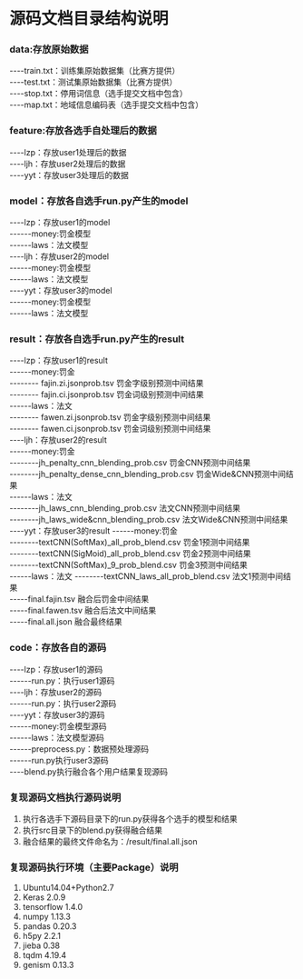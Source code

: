 # 源码文档目录结构说明<br>

### data:存放原始数据<br>
----train.txt：训练集原始数据集（比赛方提供）<br>
----test.txt：测试集原始数据集（比赛方提供）<br>
----stop.txt：停用词信息（选手提交文档中包含）<br>
----map.txt：地域信息编码表（选手提交文档中包含）<br>

### feature:存放各选手自处理后的数据<br>
----lzp：存放user1处理后的数据<br>
----ljh：存放user2处理后的数据<br>
----yyt：存放user3处理后的数据<br>

### model：存放各自选手run.py产生的model<br>
----lzp：存放user1的model<br>
------money:罚金模型<br>
------laws：法文模型<br>
----ljh：存放user2的model<br>
------money:罚金模型<br>
------laws：法文模型<br>
----yyt：存放user3的model<br>
------money:罚金模型<br>
------laws：法文模型<br>

### result：存放各自选手run.py产生的result<br>
----lzp：存放user1的result<br>
------money:罚金<br>
-------- fajin.zi.jsonprob.tsv 罚金字级别预测中间结果<br>
-------- fajin.ci.jsonprob.tsv 罚金词级别预测中间结果<br>
------laws：法文<br>
-------- fawen.zi.jsonprob.tsv 罚金字级别预测中间结果<br>
-------- fawen.ci.jsonprob.tsv 罚金词级别预测中间结果<br>
----ljh：存放user2的result<br>
------money:罚金<br>
--------jh_penalty_cnn_blending_prob.csv 罚金CNN预测中间结果<br>
--------jh_penalty_dense_cnn_blending_prob.csv 罚金Wide&CNN预测中间结果<br>
------laws：法文<br>
--------jh_laws_cnn_blending_prob.csv 法文CNN预测中间结果<br>
--------jh_laws_wide&cnn_blending_prob.csv 法文Wide&CNN预测中间结果<br>
----yyt：存放user3的result
------money:罚金<br>
--------textCNN(SoftMax)_all_prob_blend.csv 罚金1预测中间结果<br>
--------textCNN(SigMoid)_all_prob_blend.csv 罚金2预测中间结果<br>
--------textCNN(SoftMax)_9_prob_blend.csv 罚金3预测中间结果<br>
------laws：法文
--------textCNN_laws_all_prob_blend.csv 法文1预测中间结果<br>
-----final.fajin.tsv 融合后罚金中间结果<br>
-----final.fawen.tsv 融合后法文中间结果<br>
-----final.all.json 融合最终结果<br>

### code：存放各自的源码<br>
----lzp：存放user1的源码<br>
------run.py：执行user1源码<br>
----ljh：存放user2的源码<br>
------run.py：执行user2源码<br>
----yyt：存放user3的源码<br>
------money:罚金模型源码<br>
------laws：法文模型源码<br>
------preprocess.py：数据预处理源码<br>
------run.py执行user3源码<br>
----blend.py执行融合各个用户结果复现源码<br>

### 复现源码文档执行源码说明<br>
1.	执行各选手下源码目录下的run.py获得各个选手的模型和结果<br>
2.	执行src目录下的blend.py获得融合结果<br>
3.	融合结果的最终文件命名为：/result/final.all.json <br>



### 复现源码执行环境（主要Package）说明<br>
1.	Ubuntu14.04+Python2.7<br>
2.	Keras 2.0.9<br>
3.	tensorflow 1.4.0<br>
4.	numpy 1.13.3<br>
5.	pandas 0.20.3<br>
6.	h5py 2.2.1<br>
7.	jieba 0.38<br>
8.	tqdm 4.19.4<br>
9.	genism 0.13.3<br>


